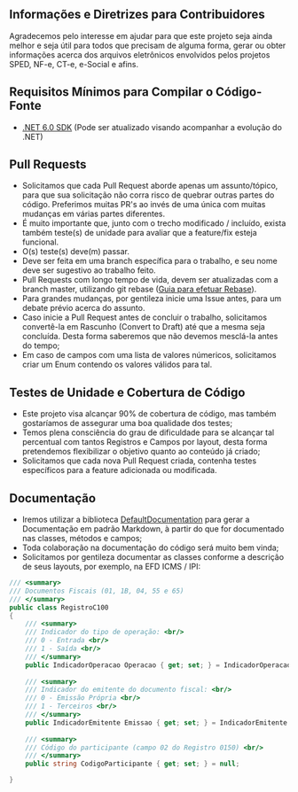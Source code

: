 ## Informações e Diretrizes para Contribuidores   
   Agradecemos pelo interesse em ajudar para que este projeto seja ainda melhor e seja útil para todos que precisam de alguma forma, gerar ou obter informações acerca dos arquivos eletrônicos envolvidos pelos projetos SPED, NF-e, CT-e, e-Social e afins.   

## Requisitos Mínimos para Compilar o Código-Fonte
 - [.NET 6.0 SDK](https://dotnet.microsoft.com/pt-br/download/dotnet/6.0) (Pode ser atualizado visando acompanhar a evolução do .NET)

## Pull Requests
 - Solicitamos que cada Pull Request aborde apenas um assunto/tópico, para que sua solicitação não corra risco de quebrar outras partes do código. Preferimos muitas PR's ao invés de uma única com muitas mudanças em várias partes diferentes.
 - É muito importante que, junto com o trecho modificado / incluído, exista também teste(s) de unidade para avaliar que a feature/fix esteja funcional.
 - O(s) teste(s) deve(m) passar.
 - Deve ser feita em uma branch específica para o trabalho, e seu nome deve ser sugestivo ao trabalho feito.
 - Pull Requests com longo tempo de vida, devem ser atualizadas com a branch master, utilizando git rebase ([Guia para efetuar Rebase](https://docs.github.com/pt/get-started/using-git/about-git-rebase)).
 - Para grandes mudanças, por gentileza inicie uma Issue antes, para um debate prévio acerca do assunto.
 - Caso inicie a Pull Request antes de concluir o trabalho, solicitamos convertê-la em Rascunho (Convert to Draft) até que a mesma seja concluída. Desta forma saberemos que não devemos mesclá-la antes do tempo;
 - Em caso de campos com uma lista de valores númericos, solicitamos criar um Enum contendo os valores válidos para tal.

[//]: # (## Estrutura do Projeto)


[//]: # (## Recomendações para evitar erros comuns)


## Testes de Unidade e Cobertura de Código
 - Este projeto visa alcançar 90% de cobertura de código, mas também gostaríamos de assegurar uma boa qualidade dos testes;
 - Temos plena consciência do grau de dificuldade para se alcançar tal percentual com tantos Registros e Campos por layout, desta forma pretendemos flexibilizar o objetivo quanto ao conteúdo já criado;
 - Solicitamos que cada nova Pull Request criada, contenha testes específicos para a feature adicionada ou modificada.
 
 ## Documentação
  - Iremos utilizar a biblioteca [DefaultDocumentation](https://github.com/Doraku/DefaultDocumentation) para gerar a Documentação em padrão Markdown, à partir do que for documentado nas classes, métodos e campos;
  - Toda colaboração na documentação do código será muito bem vinda;
  - Solicitamos por gentileza documentar as classes conforme a descrição de seus layouts, por exemplo, na EFD ICMS / IPI:
```csharp
/// <summary>
/// Documentos Fiscais (01, 1B, 04, 55 e 65)
/// </summary>
public class RegistroC100
{ 
    /// <summary>
    /// Indicador do tipo de operação: <br/>
    /// 0 - Entrada <br/>
    /// 1 - Saída <br/>
    /// </summary>
    public IndicadorOperacao Operacao { get; set; } = IndicadorOperacao.Entrada;
   
    /// <summary>
    /// Indicador do emitente do documento fiscal: <br/>
    /// 0 - Emissão Própria <br/>
    /// 1 - Terceiros <br/>
    /// </summary>
    public IndicadorEmitente Emissao { get; set; } = IndicadorEmitente.Propria;
    
    /// <summary>
    /// Código do participante (campo 02 do Registro 0150) <br/>
    /// </summary>
    public string CodigoParticipante { get; set; } = null;

}
```

